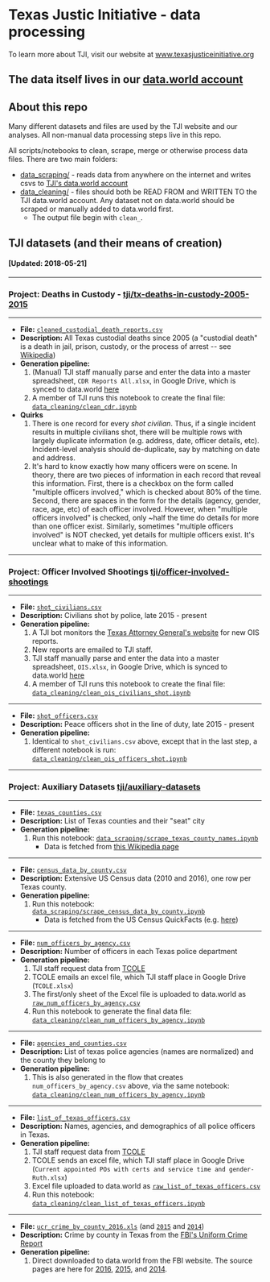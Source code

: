 # Texas Justic Initiative - data processing

To learn more about TJI, visit our website at www.texasjusticeinitiative.org

## The data itself lives in our [data.world account](https://data.world/tji)

## About this repo

Many different datasets and files are used by the TJI website and our analyses. All non-manual data processing steps live in this repo.

All scripts/notebooks to clean, scrape, merge or otherwise process data files. There are two main folders:
  * [data_scraping/](https://github.com/texas-justice-initiative/data-processing/tree/master/data_scraping) - reads data from anywhere on the internet and writes csvs to [TJI's data.world account](https://data.world/tji) 
  * [data_cleaning/](https://github.com/texas-justice-initiative/data-processing/tree/master/data_cleaning) - files should both be READ FROM and WRITTEN TO the TJI data.world account. Any dataset not on data.world should be scraped or manually added to data.world first.
    * The output file begin with `clean_`.

## TJI datasets (and their means of creation)

#### [Updated: 2018-05-21]
----
### Project: Deaths in Custody - [tji/tx-deaths-in-custody-2005-2015](https://data.world/tji/tx-deaths-in-custody-2005-2015/workspace/dataset)
----
* **File:** [`cleaned_custodial_death_reports.csv`](https://data.world/tji/tx-deaths-in-custody-2005-2015/workspace/file?filename=cleaned_custodial_death_reports.csv)
* **Description:** All Texas custodial deaths since 2005 (a "custodial death" is a death in jail, prison, custody, or the process of arrest -- see [Wikipedia](https://en.wikipedia.org/wiki/Death_in_custody#United_States))
* **Generation pipeline:**
  1. (Manual) TJI staff manually parse and enter the data into a master spreadsheet, `CDR Reports All.xlsx`, in Google Drive, which is synced to data.world [here](https://data.world/tji/tx-deaths-in-custody-2005-2015/workspace/file?filename=CDR+Reports+All.xlsx)
  1. A member of TJI runs this notebook to create the final file: [`data_cleaning/clean_cdr.ipynb`](https://github.com/texas-justice-initiative/data-processing/blob/master/data_cleaning/clean_cdr.ipynb)
* **Quirks**
  1. There is one record for every _shot civilian_. Thus, if a single incident results in multiple civilians shot, there will be multiple rows with largely duplicate information (e.g. address, date, officer details, etc). Incident-level analysis should de-duplicate, say by matching on date and address.
  1. It's hard to know exactly how many officers were on scene. In theory, there are two pieces of information in each record that reveal this information. First, there is a checkbox on the form called "multiple officers involved," which is checked about 80% of the time. Second, there are spaces in the form for the details (agency, gender, race, age, etc) of each officer involved. However, when "multiple officers involved" is checked, only ~half the time do details for more than one officer exist. Similarly, sometimes "multiple officers involved" is NOT checked, yet details for multiple officers exist. It's unclear what to make of this information.
----
### Project: Officer Involved Shootings [tji/officer-involved-shootings](https://data.world/tji/officer-involved-shootings/workspace/dataset)
----
* **File:** [`shot_civilians.csv`](https://data.world/tji/officer-involved-shootings/workspace/file?filename=shot_civilians.csv)
* **Description:** Civilians shot by police, late 2015 - present
* **Generation pipeline:**
  1. A TJI bot monitors the [Texas Attorney General's website](https://www.texasattorneygeneral.gov/cj/peace-officer-involved-shooting-report) for new OIS reports.
  1. New reports are emailed to TJI staff.
  1. TJI staff manually parse and enter the data into a master spreadsheet, `OIS.xlsx`, in Google Drive, which is synced to data.world [here](https://data.world/tji/officer-involved-shootings/workspace/file?filename=OIS.xlsx.xlsx)
  1. A member of TJI runs this notebook to create the final file: [`data_cleaning/clean_ois_civilians_shot.ipynb`](https://github.com/texas-justice-initiative/data-processing/blob/master/data_cleaning/clean_ois_civilians_shot.ipynb)
----
* **File:** [`shot_officers.csv`](https://data.world/tji/officer-involved-shootings/workspace/file?filename=shot_officers.csv)
* **Description:** Peace officers shot in the line of duty, late 2015 - present
* **Generation pipeline:**
  1. Identical to `shot_civilians.csv` above, except that in the last step, a different notebook is run: [`data_cleaning/clean_ois_officers_shot.ipynb`](https://github.com/texas-justice-initiative/data-processing/blob/master/data_cleaning/clean_ois_officers_shot.ipynb)
----
### Project: Auxiliary Datasets [tji/auxiliary-datasets](https://data.world/tji/auxiliary-datasets/workspace/dataset)
----
* **File:** [`texas_counties.csv`](https://data.world/tji/auxiliary-datasets/workspace/file?filename=texas_counties.csv)
* **Description:** List of Texas counties and their "seat" city
* **Generation pipeline:**
  1. Run this notebook: [`data_scraping/scrape_texas_county_names.ipynb`](https://github.com/texas-justice-initiative/data-processing/blob/master/data_scraping/scrape_texas_county_names.ipynb)
      * Data is fetched from [this Wikipedia page](https://en.wikipedia.org/wiki/List_of_counties_in_Texas)
----
* **File:** [`census_data_by_county.csv`](https://data.world/tji/auxiliary-datasets/workspace/file?filename=census_data_by_county.csv)
* **Description:** Extensive US Census data (2010 and 2016), one row per Texas county.
* **Generation pipeline:**
  1. Run this notebook: [`data_scraping/scrape_census_data_by_county.ipynb`](https://github.com/texas-justice-initiative/data-processing/blob/master/data_scraping/scrape_census_data_by_county.ipynb)
      * Data is fetched from the US Census QuickFacts (e.g. [here](https://www.census.gov/quickfacts/fact/table/andrewscountytexas))
----
* **File:** [`num_officers_by_agency.csv`](https://data.world/tji/auxiliary-datasets/workspace/file?filename=num_officers_by_agency.csv)
* **Description:** Number of officers in each Texas police department
* **Generation pipeline:**
  1. TJI staff request data from [TCOLE](https://www.tcole.texas.gov/)
  1. TCOLE emails an excel file, which TJI staff place in Google Drive (`TCOLE.xlsx`)
  1. The first/only sheet of the Excel file is uploaded to data.world as [`raw_num_officers_by_agency.csv`](https://data.world/tji/auxiliary-datasets/workspace/file?filename=raw_num_officers_by_agency.csv)
  1. Run this notebook to generate the final data file: [`data_cleaning/clean_num_officers_by_agency.ipynb`](https://github.com/texas-justice-initiative/data-processing/blob/master/data_cleaning/clean_num_officers_by_agency.ipynb)
----
* **File:** [`agencies_and_counties.csv`](https://data.world/tji/auxiliary-datasets/workspace/file?filename=agencies_and_counties.csv)
* **Description:** List of texas police agencies (names are normalized) and the county they belong to
* **Generation pipeline:**
  1. This is also generated in the flow that creates `num_officers_by_agency.csv` above, via the same notebook: [`data_cleaning/clean_num_officers_by_agency.ipynb`](https://github.com/texas-justice-initiative/data-processing/blob/master/data_cleaning/clean_num_officers_by_agency.ipynb)
----
* **File:** [`list_of_texas_officers.csv`](https://data.world/tji/auxiliary-datasets/workspace/file?filename=list_of_texas_officers.csv)
* **Description:** Names, agencies, and demographics of all police officers in Texas.
* **Generation pipeline:**
  1. TJI staff request data from [TCOLE](https://www.tcole.texas.gov/)
  1. TCOLE sends an excel file, which TJI staff place in Google Drive (`Current appointed POs with certs and service time and gender- Ruth.xlsx`)
  1. Excel file uploaded to data.world as [`raw_list_of_texas_officers.csv`](https://data.world/tji/auxiliary-datasets/workspace/file?filename=raw_list_of_texas_officers.csv)
  1. Run this notebook: [`data_cleaning/clean_list_of_texas_officers.ipynb`](https://github.com/texas-justice-initiative/data-processing/blob/master/data_cleaning/clean_list_of_texas_officers.ipynb)
----
* **File:** [`ucr_crime_by_county_2016.xls`](https://data.world/tji/auxiliary-datasets/workspace/file?filename=ucr_crime_by_county_2016.xls) (and [`2015`](https://data.world/tji/auxiliary-datasets/workspace/file?filename=ucr_crime_by_county_2015.xls) and [`2014`](https://data.world/tji/auxiliary-datasets/workspace/file?filename=ucr_crime_by_county_2014.xls))
* **Description:** Crime by county in Texas from the [FBI's Uniform Crime Report](https://ucr.fbi.gov/)
* **Generation pipeline:**
  1. Direct downloaded to data.world from the FBI website. The source pages are here for [2016](https://ucr.fbi.gov/crime-in-the-u.s/2016/crime-in-the-u.s.-2016/tables/table-8/table-8-state-cuts/texas.xls), [2015](https://ucr.fbi.gov/crime-in-the-u.s/2015/crime-in-the-u.s.-2015/tables/table-10/table-10-state-pieces/table_10_offenses_known_to_law_enforcement_texas_by_metropolitan_and_nonmetropolitan_counties_2015.xls), and [2014](https://ucr.fbi.gov/crime-in-the-u.s/2014/crime-in-the-u.s.-2014/tables/table-10/table-10-pieces/Table_10_Offenses_Known_to_Law_Enforcement_Texas_by_Metropolitan_and_Nonmetropolitan_Counties_2014.xls).


